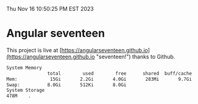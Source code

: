 Thu Nov 16 10:50:25 PM EST 2023

# Angular seventeen


This project is live at [https://angularseventeen.github.io](https://angularseventeen.github.io "seventeen!") thanks to Github.

```bash
System Memory
               total        used        free      shared  buff/cache   available
Mem:            15Gi       2.2Gi       4.0Gi       283Mi       9.7Gi        13Gi
Swap:          8.0Gi       512Ki       8.0Gi
System Storage
478M	.

